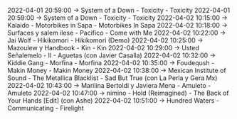 2022-04-01 20:59:00 -> System of a Down - Toxicity - Toxicity
2022-04-01 20:59:00 -> System of a Down - Toxicity - Toxicity
2022-04-02 10:15:00 -> Kalaido - Motorbikes in Sapa - Motorbikes In Sapa
2022-04-02 10:18:00 -> Surfaces y salem ilese - Pacifico - Come with Me
2022-04-02 10:22:00 -> Jai Wolf - Hikikomori - Hikikomori (Demo)
2022-04-02 10:25:00 -> Mazoulew y Handbook - Kin - Kin
2022-04-02 10:29:00 -> Usted Señalemelo - II - Aguetas (con Javier Casalla)
2022-04-02 10:32:00 -> Kiddie Gang - Morfina - Morfina
2022-04-02 10:35:00 -> Foudeqush - Makin Money - Makin Money
2022-04-02 10:38:00 -> Mexican Institute of Sound - The Metallica Blacklist - Sad But True (con La Perla y Gera Mx)
2022-04-02 10:43:00 -> Marilina Bertoldi y Javiera Mena - Amuleto - Amuleto
2022-04-02 10:47:00 -> nimino - Hold (Reimagined) - The Back of Your Hands [Edit] (con Ashe)
2022-04-02 10:51:00 -> Hundred Waters - Communicating - Firelight
